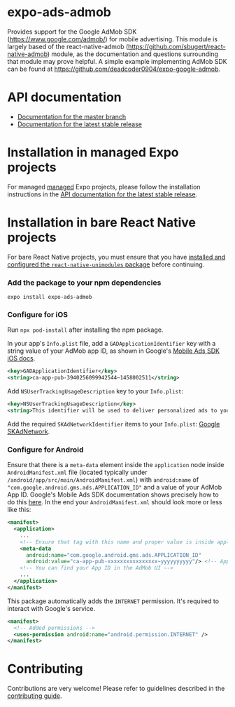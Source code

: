 # expo-ads-admob

Provides support for the Google AdMob SDK (https://www.google.com/admob/) for mobile advertising. This module is largely based of the react-native-admob (https://github.com/sbugert/react-native-admob) module, as the documentation and questions surrounding that module may prove helpful. A simple example implementing AdMob SDK can be found at https://github.com/deadcoder0904/expo-google-admob.

# API documentation

- [Documentation for the master branch](https://github.com/expo/expo/blob/master/docs/pages/versions/unversioned/sdk/admob.md)
- [Documentation for the latest stable release](https://docs.expo.dev/versions/latest/sdk/admob/)

# Installation in managed Expo projects

For managed [managed](https://docs.expo.dev/versions/latest/introduction/managed-vs-bare/) Expo projects, please follow the installation instructions in the [API documentation for the latest stable release](https://docs.expo.dev/versions/latest/sdk/admob/).

# Installation in bare React Native projects

For bare React Native projects, you must ensure that you have [installed and configured the `react-native-unimodules` package](https://github.com/expo/expo/tree/master/packages/react-native-unimodules) before continuing.

### Add the package to your npm dependencies

```
expo install expo-ads-admob
```

### Configure for iOS

Run `npx pod-install` after installing the npm package.

In your app's `Info.plist` file, add a `GADApplicationIdentifier` key with a string value of your AdMob app ID, as shown in Google's [Mobile Ads SDK iOS docs](https://developers.google.com/admob/ios/quick-start#update_your_infoplist).

```xml
<key>GADApplicationIdentifier</key>
<string>ca-app-pub-3940256099942544~1458002511</string>
```

Add `NSUserTrackingUsageDescription` key to your `Info.plist`:

```xml
<key>NSUserTrackingUsageDescription</key>
<string>This identifier will be used to deliver personalized ads to you.</string>
```

Add the required `SKAdNetworkIdentifier` items to your `Info.plist`: [Google SKAdNetwork](https://developers.google.com/admob/ios/ios14#skadnetwork).

### Configure for Android

Ensure that there is a `meta-data` element inside the `application` node inside `AndroidManifest.xml` file (located typically under `/android/app/src/main/AndroidManifest.xml`) with `android:name` of `"com.google.android.gms.ads.APPLICATION_ID"` and a value of your AdMob App ID. Google's Mobile Ads SDK documentation shows precisely how to do this [here](https://developers.google.com/admob/android/quick-start#update_your_androidmanifestxml). In the end your `AndroidManifest.xml` should look more or less like this:

```xml
<manifest>
  <application>
    ...
    <!-- Ensure that tag with this name and proper value is inside application -->
    <meta-data
      android:name="com.google.android.gms.ads.APPLICATION_ID"
      android:value="ca-app-pub-xxxxxxxxxxxxxxxx~yyyyyyyyyy"/> <!-- App ID -->
    <!-- You can find your App ID in the AdMob UI -->
    ...
  </application>
</manifest>
```

This package automatically adds the `INTERNET` permission. It's required to interact with Google's service.

```xml
<manifest>
  <!-- Added permissions -->
  <uses-permission android:name="android.permission.INTERNET" />
</manifest>
```

# Contributing

Contributions are very welcome! Please refer to guidelines described in the [contributing guide](https://github.com/expo/expo#contributing).

